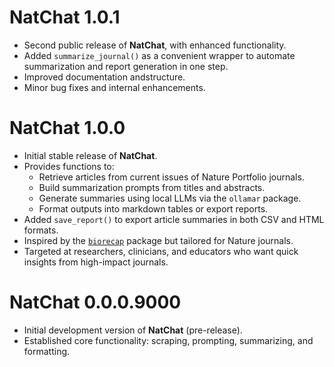# NatChat 1.0.1

* Second public release of **NatChat**, with enhanced functionality.
* Added `summarize_journal()` as a convenient wrapper to automate summarization and report generation in one step.
* Improved documentation andstructure.
* Minor bug fixes and internal enhancements.

# NatChat 1.0.0

* Initial stable release of **NatChat**.
* Provides functions to:
  - Retrieve articles from current issues of Nature Portfolio journals.
  - Build summarization prompts from titles and abstracts.
  - Generate summaries using local LLMs via the `ollamar` package.
  - Format outputs into markdown tables or export reports.
* Added `save_report()` to export article summaries in both CSV and HTML formats.
* Inspired by the [`biorecap`](https://github.com/stephenturner/biorecap) package but tailored for Nature journals.
* Targeted at researchers, clinicians, and educators who want quick insights from high-impact journals.

# NatChat 0.0.0.9000

* Initial development version of **NatChat** (pre-release).
* Established core functionality: scraping, prompting, summarizing, and formatting.
